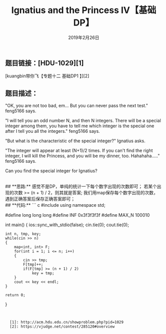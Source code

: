 ﻿---
title: Ignatius and the Princess IV【基础DP】
date: 2019年2月26日
tags: 
	- 动态规划
	- 算法
categories: kuangbin带你飞【专题十二】 基础DP1
---
## **题目链接：**[HDU-1029][1]   
[kuangbin带你飞【专题十二 基础DP1 】][2]
</br>
## **题目描述：**
"OK, you are not too bad, em... But you can never pass the next test." feng5166 says.

"I will tell you an odd number N, and then N integers. There will be a special integer among them, you have to tell me which integer is the special one after I tell you all the integers." feng5166 says.

"But what is the characteristic of the special integer?" Ignatius asks.

"The integer will appear at least (N+1)/2 times. If you can't find the right integer, I will kill the Princess, and you will be my dinner, too. Hahahaha....." feng5166 says.

Can you find the special integer for Ignatius?


<escape><!-- more --></escape>

</br>
## **思路:**
感觉不是DP，单纯的统计一下每个数字出现的次数即可；
若某个出现的次数 >= (n + 1) / 2，则其就是答案;
我们用map保存每个数字出现的次数，遇到正确答案后保存正确答案即可；

</br>
## **代码:**
``` c
#include <bits/stdc++.h>
using namespace std;

#define long long long
#define INF 0x3f3f3f3f
#define MAX_N 100010

int main()
{
    ios::sync_with_stdio(false);
    cin.tie(0);
    cout.tie(0);

    int n, tmp, key;
    while(cin >> n)
    {
        map<int, int> F;
        for(int i = 1; i <= n; i++)
        {
            cin >> tmp;
            F[tmp]++;
            if(F[tmp] >= (n + 1) / 2)
                key = tmp;
        }
        cout << key << endl;
    }

    return 0;
}

```


  [1]: http://acm.hdu.edu.cn/showproblem.php?pid=1029
  [2]: https://vjudge.net/contest/285120#overview
